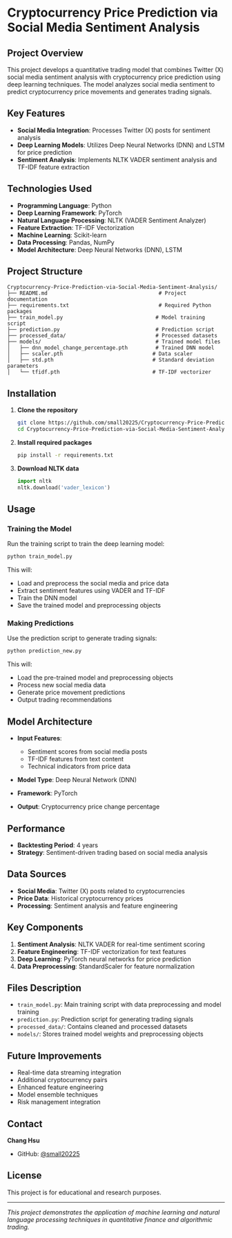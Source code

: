 # Cryptocurrency Price Prediction via Social Media Sentiment Analysis

## Project Overview

This project develops a quantitative trading model that combines Twitter (X) social media sentiment analysis with cryptocurrency price prediction using deep learning techniques. The model analyzes social media sentiment to predict cryptocurrency price movements and generates trading signals.

## Key Features

- **Social Media Integration**: Processes Twitter (X) posts for sentiment analysis
- **Deep Learning Models**: Utilizes Deep Neural Networks (DNN) and LSTM for price prediction
- **Sentiment Analysis**: Implements NLTK VADER sentiment analysis and TF-IDF feature extraction

## Technologies Used

- **Programming Language**: Python
- **Deep Learning Framework**: PyTorch
- **Natural Language Processing**: NLTK (VADER Sentiment Analyzer)
- **Feature Extraction**: TF-IDF Vectorization
- **Machine Learning**: Scikit-learn
- **Data Processing**: Pandas, NumPy
- **Model Architecture**: Deep Neural Networks (DNN), LSTM

## Project Structure

```
Cryptocurrency-Price-Prediction-via-Social-Media-Sentiment-Analysis/
├── README.md                                    # Project documentation
├── requirements.txt                             # Required Python packages
├── train_model.py                              # Model training script
├── prediction.py                               # Prediction script
├── processed_data/                             # Processed datasets
├── models/                                     # Trained model files
│   ├── dnn_model_change_percentage.pth         # Trained DNN model
│   ├── scaler.pth                             # Data scaler
│   ├── std.pth                                # Standard deviation parameters
│   └── tfidf.pth                              # TF-IDF vectorizer
```

## Installation

1. **Clone the repository**
   ```bash
   git clone https://github.com/small20225/Cryptocurrency-Price-Prediction-via-Social-Media-Sentiment-Analysis.git
   cd Cryptocurrency-Price-Prediction-via-Social-Media-Sentiment-Analysis
   ```

2. **Install required packages**
   ```bash
   pip install -r requirements.txt
   ```

3. **Download NLTK data**
   ```python
   import nltk
   nltk.download('vader_lexicon')
   ```

## Usage

### Training the Model

Run the training script to train the deep learning model:

```bash
python train_model.py
```

This will:
- Load and preprocess the social media and price data
- Extract sentiment features using VADER and TF-IDF
- Train the DNN model
- Save the trained model and preprocessing objects

### Making Predictions

Use the prediction script to generate trading signals:

```bash
python prediction_new.py
```

This will:
- Load the pre-trained model and preprocessing objects
- Process new social media data
- Generate price movement predictions
- Output trading recommendations

## Model Architecture

- **Input Features**: 
  - Sentiment scores from social media posts
  - TF-IDF features from text content
  - Technical indicators from price data

- **Model Type**: Deep Neural Network (DNN)
- **Framework**: PyTorch
- **Output**: Cryptocurrency price change percentage

## Performance

- **Backtesting Period**: 4 years
- **Strategy**: Sentiment-driven trading based on social media analysis

## Data Sources

- **Social Media**: Twitter (X) posts related to cryptocurrencies
- **Price Data**: Historical cryptocurrency prices
- **Processing**: Sentiment analysis and feature engineering

## Key Components

1. **Sentiment Analysis**: NLTK VADER for real-time sentiment scoring
2. **Feature Engineering**: TF-IDF vectorization for text features
3. **Deep Learning**: PyTorch neural networks for price prediction
4. **Data Preprocessing**: StandardScaler for feature normalization

## Files Description

- `train_model.py`: Main training script with data preprocessing and model training
- `prediction.py`: Prediction script for generating trading signals
- `processed_data/`: Contains cleaned and processed datasets
- `models/`: Stores trained model weights and preprocessing objects

## Future Improvements

- Real-time data streaming integration
- Additional cryptocurrency pairs
- Enhanced feature engineering
- Model ensemble techniques
- Risk management integration

## Contact

**Chang Hsu**
- GitHub: [@small20225](https://github.com/small20225)

## License

This project is for educational and research purposes.

---

*This project demonstrates the application of machine learning and natural language processing techniques in quantitative finance and algorithmic trading.*